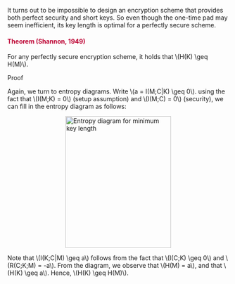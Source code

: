 <p>It turns out to be impossible to design an encryption scheme that provides both perfect security and short keys. So even though the one-time pad may seem inefficient, its key length is optimal for a perfectly secure scheme.</p>
<div class="content-box pad-box-mini border border-trbl border-round">
<h4 style="color: #bc0031;"><strong>Theorem (Shannon, 1949)</strong></h4>
For any perfectly secure encryption scheme, it holds that \(H(K) \geq H(M)\).
<p><span class="element_toggler" role="button" aria-controls="group1" aria-label="Toggler" aria-expanded="false"><span class="Button">Proof</span></span></p>
<div id="group1" style="">
<div class="content-box">Again, we turn to entropy diagrams. Write \(a = I(M;C|K) \geq 0\). using the fact that \(I(M;K) = 0\) (setup assumption) and \(I(M;C) = 0\) (security), we can fill in the entropy diagram as follows:
<p><img style="display: block; margin-left: auto; margin-right: auto;" src="/img/212322?verifier=8dU7itTQ1UfFbmEjRefSRRAPUvXf0dsgS0LRQ0P3" alt="Entropy diagram for minimum key length" width="240" height="300" data-api-endpoint="https://canvas.uva.nl/api/v1/courses/2205/files/212322" data-api-returntype="File"></p>
Note that \(I(K;C|M) \geq a\) follows from the fact that \(I(C;K) \geq 0\) and \(R(C;K;M) = -a\). From the diagram, we observe that \(H(M) = a\), and that \(H(K) \geq a\). Hence, \(H(K) \geq H(M)\).</div>
</div>
</div>